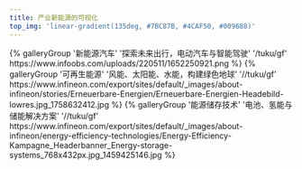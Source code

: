 ```yaml
---
title: 产业新能源的可视化
top_img: 'linear-gradient(135deg, #7BC87B, #4CAF50, #009688)'
---
```


<div class="gallery-group-main">
{% galleryGroup '新能源汽车' '探索未来出行，电动汽车与智能驾驶' '/tuku/gf' https://www.infoobs.com/uploads/220511/1652250921.png %}
{% galleryGroup '可再生能源' '风能、太阳能、水能，构建绿色地球' '//tuku/gf' https://www.infineon.com/export/sites/default/_images/about-infineon/stories/Erneuerbare-Energien/Erneuerbare-Energien-Headebild-lowres.jpg_1758632412.jpg %}
{% galleryGroup '能源储存技术' '电池、氢能与储能解决方案' '//tuku/gf' https://www.infineon.com/export/sites/default/_images/about-infineon/energy-efficiency-technologies/Energy-Efficiency-Kampagne_Headerbanner_Energy-storage-systems_768x432px.jpg_1459425146.jpg %}
</div>
